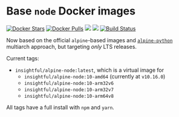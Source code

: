 # Base `node` Docker images

[![Docker Stars](https://img.shields.io/docker/stars/insightful/alpine-node.svg)](https://hub.docker.com/r/insightful/alpine-node)
[![Docker Pulls](https://img.shields.io/docker/pulls/insightful/alpine-node.svg)](https://hub.docker.com/r/insightful/alpine-node)
[![](https://images.microbadger.com/badges/image/insightful/alpine-node.svg)](https://microbadger.com/images/insightful/alpine-node "Get your own image badge on microbadger.com")
[![](https://images.microbadger.com/badges/version/insightful/alpine-node.svg)](https://microbadger.com/images/insightful/alpine-node "Get your own version badge on microbadger.com")
[![Build Status](https://dev.azure.com/ruicarmo/insightfulsystems/_apis/build/status/insightfulsystems.alpine-node?branchName=master)](https://dev.azure.com/ruicarmo/insightfulsystems/_build/latest?definitionId=1&branchName=master)

Now based on the official `alpine`-based images and [`alpine-python`](https://github.com/insightfulsystems/alpine-python) multiarch approach, but targeting _only_ LTS releases.

Current tags:

* `insightful/alpine-node:latest`, which is a virtual image for
	* `insightful/alpine-node:10-amd64` (currently at `v10.16.0`)
	* `insightful/alpine-node:10-arm32v6`
	* `insightful/alpine-node:10-arm32v7`
	* `insightful/alpine-node:10-arm64v8`

All tags have a full install with `npm` and `yarn`.
